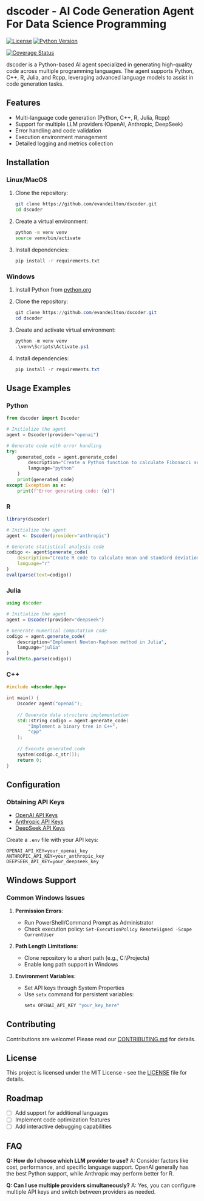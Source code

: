 # dscoder - AI Code Generation Agent For Data Science Programming

[![License](https://img.shields.io/badge/License-MIT-blue.svg)](LICENSE)
[![Python Version](https://img.shields.io/badge/python-3.8%2B-blue)]()
<!-- [![Build Status](https://img.shields.io/travis/evandeilton/dscoder)]() -->
[![Coverage Status](https://coveralls.io/repos/github/evandeilton/dscoder/badge.svg)]()

dscoder is a Python-based AI agent specialized in generating high-quality code across multiple programming languages. The agent supports Python, C++, R, Julia, and Rcpp, leveraging advanced language models to assist in code generation tasks.

## Features

- Multi-language code generation (Python, C++, R, Julia, Rcpp)
- Support for multiple LLM providers (OpenAI, Anthropic, DeepSeek)
- Error handling and code validation
- Execution environment management
- Detailed logging and metrics collection

## Installation

### Linux/MacOS
1. Clone the repository:
   ```bash
   git clone https://github.com/evandeilton/dscoder.git
   cd dscoder
   ```

2. Create a virtual environment:
   ```bash
   python -m venv venv
   source venv/bin/activate
   ```

3. Install dependencies:
   ```bash
   pip install -r requirements.txt
   ```

### Windows
1. Install Python from [python.org](https://www.python.org/downloads/windows/)

2. Clone the repository:
   ```powershell
   git clone https://github.com/evandeilton/dscoder.git
   cd dscoder
   ```

3. Create and activate virtual environment:
   ```powershell
   python -m venv venv
   .\venv\Scripts\Activate.ps1
   ```

4. Install dependencies:
   ```powershell
   pip install -r requirements.txt
   ```

## Usage Examples

### Python
```python
from dscoder import Dscoder

# Initialize the agent
agent = Dscoder(provider="openai")

# Generate code with error handling
try:
    generated_code = agent.generate_code(
        description="Create a Python function to calculate Fibonacci sequence",
        language="python"
    )
    print(generated_code)
except Exception as e:
    print(f"Error generating code: {e}")
```

### R
```r
library(dscoder)

# Initialize the agent
agent <- Dscoder(provider="anthropic")

# Generate statistical analysis code
codigo <- agent$generate_code(
    description="Create R code to calculate mean and standard deviation",
    language="r"
)
eval(parse(text=codigo))
```

### Julia
```julia
using dscoder

# Initialize the agent
agent = Dscoder(provider="deepseek")

# Generate numerical computation code
codigo = agent.generate_code(
    description="Implement Newton-Raphson method in Julia",
    language="julia"
)
eval(Meta.parse(codigo))
```

### C++
```cpp
#include <dscoder.hpp>

int main() {
    Dscoder agent("openai");
    
    // Generate data structure implementation
    std::string codigo = agent.generate_code(
        "Implement a binary tree in C++",
        "cpp"
    );
    
    // Execute generated code
    system(codigo.c_str());
    return 0;
}
```

## Configuration

### Obtaining API Keys
- [OpenAI API Keys](https://platform.openai.com/api-keys)
- [Anthropic API Keys](https://console.anthropic.com/settings/keys)
- [DeepSeek API Keys](https://platform.deepseek.com/api-keys)

Create a `.env` file with your API keys:
```
OPENAI_API_KEY=your_openai_key
ANTHROPIC_API_KEY=your_anthropic_key
DEEPSEEK_API_KEY=your_deepseek_key
```

## Windows Support

### Common Windows Issues
1. **Permission Errors**:
   - Run PowerShell/Command Prompt as Administrator
   - Check execution policy: `Set-ExecutionPolicy RemoteSigned -Scope CurrentUser`

2. **Path Length Limitations**:
   - Clone repository to a short path (e.g., C:\Projects)
   - Enable long path support in Windows

3. **Environment Variables**:
   - Set API keys through System Properties
   - Use `setx` command for persistent variables:
     ```cmd
     setx OPENAI_API_KEY "your_key_here"
     ```

## Contributing

Contributions are welcome! Please read our [CONTRIBUTING.md](CONTRIBUTING.md) for details.

## License

This project is licensed under the MIT License - see the [LICENSE](LICENSE) file for details.

## Roadmap
- [ ] Add support for additional languages
- [ ] Implement code optimization features
- [ ] Add interactive debugging capabilities

## FAQ
**Q: How do I choose which LLM provider to use?**
A: Consider factors like cost, performance, and specific language support. OpenAI generally has the best Python support, while Anthropic may perform better for R.

**Q: Can I use multiple providers simultaneously?**
A: Yes, you can configure multiple API keys and switch between providers as needed.
